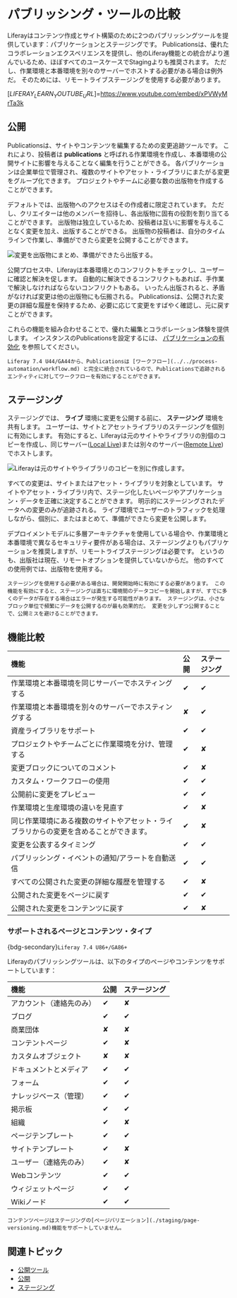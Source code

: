 # パブリッシング・ツールの比較

Liferayはコンテンツ作成とサイト構築のために2つのパブリッシングツールを提供しています：パブリケーションとステージングです。 Publicationsは、優れたコラボレーションエクスペリエンスを提供し、他のLiferay機能との統合がより進んでいるため、ほぼすべてのユースケースでStagingよりも推奨されます。 ただし、作業環境と本番環境を別々のサーバーでホストする必要がある場合は例外だ。 そのためには、リモートライブステージングを使用する必要があります。

[$LIFERAY_LEARN_YOUTUBE_URL$]=https://www.youtube.com/embed/xPVWyMrTa3k

## 公開

Publicationsは、サイトやコンテンツを編集するための変更追跡ツールです。 これにより、投稿者は **publications** と呼ばれる作業環境を作成し、本番環境の公開サイトに影響を与えることなく編集を行うことができる。 各パブリケーションは企業単位で管理され、複数のサイトやアセット・ライブラリにまたがる変更をグループ化できます。 プロジェクトやチームに必要な数の出版物を作成することができます。

デフォルトでは、出版物へのアクセスはその作成者に限定されています。 ただし、クリエイターは他のメンバーを招待し、各出版物に固有の役割を割り当てることができます。 出版物は独立しているため、投稿者は互いに影響を与えることなく変更を加え、出版することができる。 出版物の投稿者は、自分のタイムラインで作業し、準備ができたら変更を公開することができます。

![変更を出版物にまとめ、準備ができたら出版する。](./comparing-publishing-tools/images/01.png)

公開プロセス中、Liferayは本番環境とのコンフリクトをチェックし、ユーザーに確認と解決を促します。 自動的に解決できるコンフリクトもあれば、手作業で解決しなければならないコンフリクトもある。 いったん出版されると、矛盾がなければ変更は他の出版物にも伝搬される。 Publicationsは、公開された変更の詳細な履歴を保持するため、必要に応じて変更をすばやく確認し、元に戻すことができます。

これらの機能を組み合わせることで、優れた編集とコラボレーション体験を提供します。 インスタンスのPublicationsを設定するには、 [パブリケーションの有効化](./publications/enabling-publications.md) を参照してください。

```{important}
Liferay 7.4 U44/GA44から、Publicationsは [ワークフロー](../../process-automation/workflow.md) と完全に統合されているので、Publicationsで追跡されるエンティティに対してワークフローを有効にすることができます。
```

## ステージング

ステージングでは、 **ライブ** 環境に変更を公開する前に、 **ステージング** 環境を共有します。 ユーザーは、サイトとアセットライブラリのステージングを個別に有効にします。 有効にすると、Liferayは元のサイトやライブラリの別個のコピーを作成し、同じサーバー([Local Live](./staging/configuring-local-live-staging.md))または別々のサーバー([Remote Live](./staging/configuring-remote-live-staging.md))でホストします。

![Liferayは元のサイトやライブラリのコピーを別に作成します。](./comparing-publishing-tools/images/02.png)

すべての変更は、サイトまたはアセット・ライブラリを対象としています。 サイトやアセット・ライブラリ内で、ステージ化したいページやアプリケーション・データを正確に決定することができます。 明示的にステージングされたデータへの変更のみが追跡される。 ライブ環境でユーザーのトラフィックを処理しながら、個別に、またはまとめて、準備ができたら変更を公開します。

デプロイメントモデルに多層アーキテクチャを使用している場合や、作業環境と本番環境で異なるセキュリティ要件がある場合は、ステージングよりもパブリケーションを推奨しますが、リモートライブステージングは必要です。 というのも、出版社は現在、リモートオプションを提供していないからだ。 他のすべての使用例では、出版物を使用する。

```{important}
ステージングを使用する必要がある場合は、開発開始時に有効にする必要があります。 この機能を有効にすると、ステージングは直ちに環境間のデータコピーを開始しますが、すでに多くのデータが存在する場合はエラーが発生する可能性があります。 ステージングは、小さなブロック単位で頻繁にデータを公開するのが最も効果的だ。 変更を少しずつ公開することで、公開ミスを避けることができます。
```

## 機能比較

| 機能                                          | 公開       | ステージング   |
|:------------------------------------------- |:-------- |:-------- |
| 作業環境と本番環境を同じサーバーでホスティングする                   | &#10004; | &#10004; |
| 作業環境と本番環境を別々のサーバーでホスティングする                  | &#10008; | &#10004; |
| 資産ライブラリをサポート                                | &#10004; | &#10004; |
| プロジェクトやチームごとに作業環境を分け、管理する                   | &#10004; | &#10008; |
| 変更ブロックについてのコメント                             | &#10004; | &#10008; |
| カスタム・ワークフローの使用                              | &#10004; | &#10004; |
| 公開前に変更をプレビュー                                | &#10004; | &#10004; |
| 作業環境と生産環境の違いを見直す                            | &#10004; | &#10008; |
| 同じ作業環境にある複数のサイトやアセット・ライブラリからの変更を含めることができます。 | &#10004; | &#10008; |
| 変更を公表するタイミング                                | &#10004; | &#10004; |
| パブリッシング・イベントの通知/アラートを自動送信                   | &#10004; | &#10004; |
| すべての公開された変更の詳細な履歴を管理する                      | &#10004; | &#10008; |
| 公開された変更をページに戻す                              | &#10004; | &#10004; |
| 公開された変更をコンテンツに戻す                            | &#10004; | &#10008; |

### サポートされるページとコンテンツ・タイプ

{bdg-secondary}`Liferay 7.4 U86+/GA86+`

Liferayのパブリッシングツールは、以下のタイプのページやコンテンツをサポートしています：

| 機能           | 公開       | ステージング   |
|:------------ |:-------- |:-------- |
| アカウント（連絡先のみ） | &#10004; | &#10008; |
| ブログ          | &#10004; | &#10004; |
| 商業団体         | &#10008; | &#10008; |
| コンテントページ     | &#10004; | &#10008; |
| カスタムオブジェクト   | &#10008; | &#10008; |
| ドキュメントとメディア  | &#10004; | &#10004; |
| フォーム         | &#10004; | &#10004; |
| ナレッジベース（管理）  | &#10004; | &#10004; |
| 掲示板          | &#10004; | &#10004; |
| 組織           | &#10004; | &#10008; |
| ページテンプレート    | &#10004; | &#10004; |
| サイトテンプレート    | &#10004; | &#10008; |
| ユーザー（連絡先のみ）  | &#10004; | &#10008; |
| Webコンテンツ     | &#10004; | &#10004; |
| ウィジェットページ    | &#10004; | &#10004; |
| Wikiノード      | &#10004; | &#10004; |

```{important}
コンテンツページはステージングの[ページバリエーション](./staging/page-versioning.md)機能をサポートしていません。
```

## 関連トピック

* [公開ツール](../publishing-tools.md)
* [公開](./publications.md)
* [ステージング](./staging.md)

